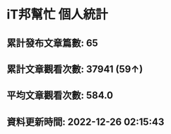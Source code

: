 # iT邦幫忙 個人統計
## 累計發布文章篇數: 65
## 累計文章觀看次數: 37941 (59↑)
## 平均文章觀看次數: 584.0
## 資料更新時間: 2022-12-26 02:15:43